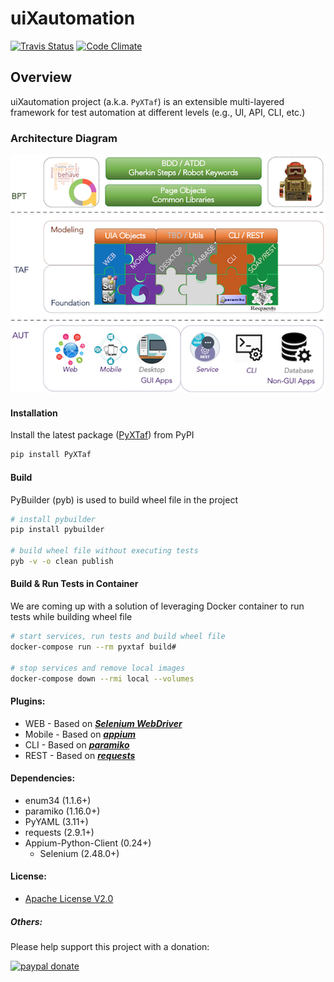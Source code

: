 # uiXautomation 
[![Travis Status](https://travis-ci.org/WesleyPeng/uiXautomation.svg?branch=master)](https://travis-ci.org/WesleyPeng/uiXautomation) [![Code Climate](https://codeclimate.com/github/WesleyPeng/uiXautomation/badges/gpa.svg)](https://codeclimate.com/github/WesleyPeng/uiXautomation)

## Overview
uiXautomation project (a.k.a. `PyXTaf`) is an extensible multi-layered framework for test automation at different levels (e.g., UI, API, CLI, etc.)

### Architecture Diagram
![PyXTaf Diagram](diagram.png?raw=true "PyXTaf Architecture Diagram")

#### Installation
Install the latest package ([PyXTaf](https://pypi.org/project/PyXTaf)) from PyPI
```bash
pip install PyXTaf
```

#### Build
PyBuilder (pyb) is used to build wheel file in the project
```bash
# install pybuilder
pip install pybuilder

# build wheel file without executing tests
pyb -v -o clean publish
```

#### Build & Run Tests in Container
We are coming up with a solution of leveraging Docker container to run tests while building wheel file

```bash
# start services, run tests and build wheel file
docker-compose run --rm pyxtaf build#

# stop services and remove local images
docker-compose down --rmi local --volumes
```

#### Plugins:
* WEB - Based on _**[Selenium WebDriver](http://www.seleniumhq.org/projects/webdriver/)**_  
* Mobile - Based on _**[appium](http://github.com/appium/appium)**_
* CLI - Based on _**[paramiko](https://github.com/paramiko/paramiko)**_
* REST - Based on _**[requests](https://github.com/requests/requests)**_

#### Dependencies:
* enum34 (1.1.6+)
* paramiko (1.16.0+)
* PyYAML (3.11+)
* requests (2.9.1+)
* Appium-Python-Client (0.24+)
    * Selenium (2.48.0+)

#### License:
* [Apache License V2.0](LICENSE)

##### Others:
Please help support this project with a donation:

[![paypal donate][paypal-image]][paypal-url]

[paypal-image]: https://www.paypal.com/en_US/i/btn/btn_donateCC_LG.gif
[paypal-url]: https://www.paypal.com/cgi-bin/webscr?cmd=_donations&business=pengwei_v@hotmail.com&currency_code=USD&item_name=uiXautomation&return=https://github.com/wesleypeng